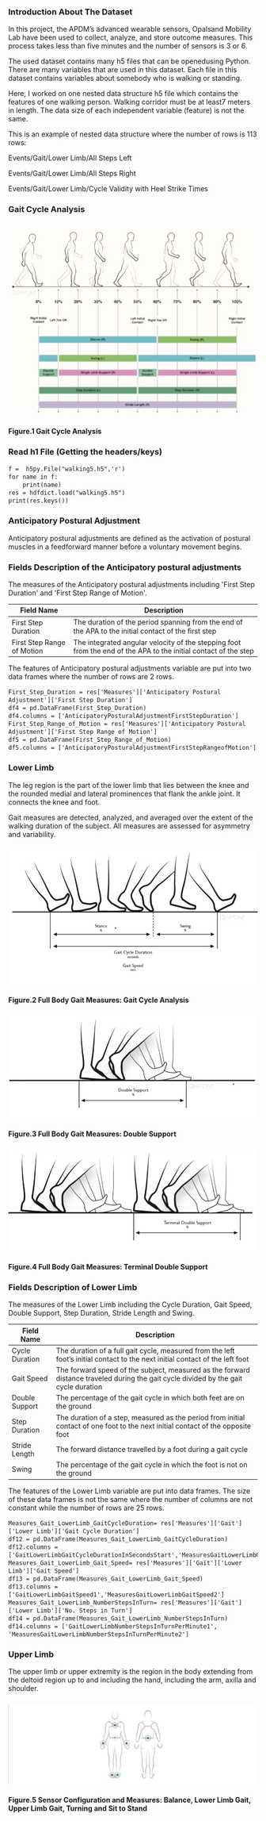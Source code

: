 
### Introduction About The Dataset 


In this project, the APDM’s advanced wearable sensors, Opalsand Mobility Lab have been used to collect, analyze, and store outcome measures. This process takes less than five minutes and the number of sensors is 3 or 6.

The used dataset contains many h5 files that can be openedusing Python. There are many variables that are used in this dataset.  Each file in this dataset contains variables about somebody who is walking or standing.

Here, I worked on one nested data structure h5 file which contains the features of one walking person. Walking corridor must be at least7 meters in length. The data size of each independent variable (feature) is not the same. 

This is an example of nested data structure where the number of rows is 113 rows: 

Events/Gait/Lower Limb/All Steps Left 

Events/Gait/Lower Limb/All Steps Right 
 
Events/Gait/Lower Limb/Cycle Validity with Heel Strike Times  


### Gait Cycle Analysis 

###                               ![Image of screencapture](images/CycleAnalysis.jpg)

####                                           Figure.1 Gait Cycle Analysis


### Read h1 File (Getting the headers/keys)

```
f =  h5py.File("walking5.h5",'r')
for name in f:
    print(name)
res = hdfdict.load("walking5.h5")
print(res.keys())

```

### Anticipatory Postural Adjustment 

Anticipatory postural adjustments are defined as the activation of postural muscles in a feedforward manner before a voluntary movement begins.

### Fields Description of the Anticipatory postural adjustments

The measures of the Anticipatory postural adjustments including 'First Step Duration' and 'First Step Range of Motion'.

|    Field Name  | Description |
| ------------- | --------------------- |
| First Step Duration |The duration of the period spanning from the end of the APA to the initial contact of the ﬁrst step|
|First Step Range of Motion | The integrated angular velocity of the stepping foot from the end of the APA to the initial contact of the step 

The features of Anticipatory postural adjustments variable are put into two data frames where the number of rows are 2 rows. 

```
First_Step_Duration = res['Measures']['Anticipatory Postural Adjustment']['First Step Duration']
df4 = pd.DataFrame(First_Step_Duration)
df4.columns = ['AnticipatoryPosturalAdjustmentFirstStepDuration']
First_Step_Range_of_Motion = res['Measures']['Anticipatory Postural Adjustment']['First Step Range of Motion'] 
df5 = pd.DataFrame(First_Step_Range_of_Motion)
df5.columns = ['AnticipatoryPosturalAdjustmentFirstStepRangeofMotion']

```

### Lower Limb

The leg region is the part of the lower limb that lies between the knee and the rounded medial and lateral prominences 
that flank the ankle joint. It connects the knee and foot.

Gait measures are detected, analyzed, and averaged over the extent of the walking duration of the subject. All measures are assessed for asymmetry and variability.


###                             ![Image of screencapture](images/GaitCycleDuration.jpg)
####                               Figure.2 Full Body Gait Measures: Gait Cycle Analysis

###                             ![Image of screencapture](images/DoubleSupport.jpg)
####                                    Figure.3 Full Body Gait Measures: Double Support 

###                             ![Image of screencapture](images/TeminalDoubleSupport.jpg)
####                                    Figure.4 Full Body Gait Measures: Terminal Double Support 

### Fields Description of Lower Limb 

The measures of the Lower Limb including the Cycle Duration, Gait Speed, Double Support, Step Duration, Stride Length and Swing.  

|    Field Name  | Description |
| ------------- | --------------------- |
| Cycle Duration  |The duration of a full gait cycle, measured from the left foot’s initial contact to the next initial contact of the left foot|
|Gait Speed | The forward speed of the subject, measured as the forward distance traveled during the gait cycle divided by the gait cycle duration
|Double Support | The percentage of the gait cycle in which both feet are on the ground
|Step Duration| The duration of a step, measured as the period from initial contact of one foot to the next initial contact of the opposite foot
|Stride Length| The forward distance travelled by a foot during a gait cycle
|Swing| The percentage of the gait cycle in which the foot is not on the ground

The features of the Lower Limb variable are put into data frames. The size of these data frames is not the same where the number of columns are not constant while the number of rows are 25 rows. 

```
Measures_Gait_LowerLimb_GaitCycleDuration= res['Measures']['Gait']['Lower Limb']['Gait Cycle Duration']
df12 = pd.DataFrame(Measures_Gait_LowerLimb_GaitCycleDuration)
df12.columns = ['GaitLowerLimbGaitCycleDurationInSecondsStart','MeasuresGaitLowerLimbGaitCycleDurationInSecondsEnd']
Measures_Gait_LowerLimb_Gait_Speed= res['Measures']['Gait']['Lower Limb']['Gait Speed']
df13 = pd.DataFrame(Measures_Gait_LowerLimb_Gait_Speed)
df13.columns = ['GaitLowerLimbGaitSpeed1','MeasuresGaitLowerLimbGaitSpeed2']
Measures_Gait_LowerLimb_NumberStepsInTurn= res['Measures']['Gait']['Lower Limb']['No. Steps in Turn']
df14 = pd.DataFrame(Measures_Gait_LowerLimb_NumberStepsInTurn)
df14.columns = ['GaitLowerLimbNumberStepsInTurnPerMinute1', 'MeasuresGaitLowerLimbNumberStepsInTurnPerMinute2']
```
### Upper Limb

The upper limb or upper extremity is the region in the body extending from the deltoid region up to and including the hand, including the arm, axilla and shoulder.

###                                ![Image of screencapture](images/Upperlimb.jpg)
####    Figure.5 Sensor Configuration and Measures: Balance, Lower Limb Gait, Upper Limb Gait, Turning and Sit to Stand  


